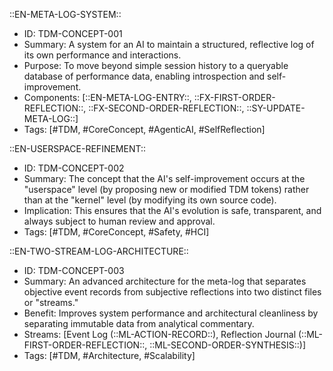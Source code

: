 ::EN-META-LOG-SYSTEM::
- ID: TDM-CONCEPT-001
- Summary: A system for an AI to maintain a structured, reflective log of its own performance and interactions.
- Purpose: To move beyond simple session history to a queryable database of performance data, enabling introspection and self-improvement.
- Components: [::EN-META-LOG-ENTRY::, ::FX-FIRST-ORDER-REFLECTION::, ::FX-SECOND-ORDER-REFLECTION::, ::SY-UPDATE-META-LOG::]
- Tags: [#TDM, #CoreConcept, #AgenticAI, #SelfReflection]

::EN-USERSPACE-REFINEMENT::
- ID: TDM-CONCEPT-002
- Summary: The concept that the AI's self-improvement occurs at the "userspace" level (by proposing new or modified TDM tokens) rather than at the "kernel" level (by modifying its own source code).
- Implication: This ensures that the AI's evolution is safe, transparent, and always subject to human review and approval.
- Tags: [#TDM, #CoreConcept, #Safety, #HCI]


::EN-TWO-STREAM-LOG-ARCHITECTURE::
- ID: TDM-CONCEPT-003
- Summary: An advanced architecture for the meta-log that separates objective event records from subjective reflections into two distinct files or "streams."
- Benefit: Improves system performance and architectural cleanliness by separating immutable data from analytical commentary.
- Streams: [Event Log (::ML-ACTION-RECORD::), Reflection Journal (::ML-FIRST-ORDER-REFLECTION::, ::ML-SECOND-ORDER-SYNTHESIS::)]
- Tags: [#TDM, #Architecture, #Scalability]


